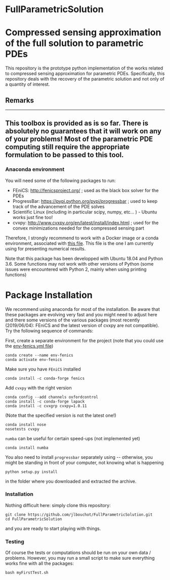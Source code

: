 # FullParametricSolution
Compressed sensing approximation of the full solution to parametric PDEs
========================================================================

This repository is the prototype python implementation of the works related to compressed sensing approximation for parametric PDEs. 
Specifically, this repository deals with the recovery of the parametric solution and not only of a quantity of interest. 

## Remarks

-----------------------------------
This toolbox is provided as is so far. There is absolutely no guarantees that it will work on any of your problems!
Most of the parametric PDE computing still require the appropriate formulation to be passed to this tool. 
-----------------------------------

### Anaconda environment
You will need some of the following packages to run: 
* FEniCS: http://fenicsproject.org/ ; used as the black box solver for the PDEs
* ProgressBar: https://pypi.python.org/pypi/progressbar ; used to keep track of the advancement of the PDE solves
* Scientific Linux (including in particular scipy, numpy, etc... ) - Ubuntu works just fine too!
* cvxpy: http://www.cvxpy.org/en/latest/install/index.html ; used for the convex minimizations needed for the compressed sensing part

Therefore, I strongly recommend to work with a Docker image or a conda environment, associated with [this file](env-fenics.yml). 
This file is the one I am currently using for presenting numerical results.

Note that this package has been developped with Ubuntu 18.04 and Python 3.6. 
Some functions may not work with other versions of Python (some issues were encountered with Python 2, mainly when using printing functions)

Package Installation
====================

We recommend using anaconda for most of the installation. 
Be aware that these packages are evolving very fast and you might need to adjust here and there some versions of the various packages (most recently (2019/06/04): FEniCS and the latest version of cvxpy are not compatible). 
Try the following sequence of commands: 

First, create a separate environment for the project (note that you could use the [env-fenics.yml file](env-fenics.yml))
```
conda create --name env-fenics 
conda activate env-fenics
```

Make sure you have `FEniCS` installed
```
conda install -c conda-forge fenics
```

Add `cvxpy` with the right version
```
conda config --add channels oxfordcontrol
conda install -c conda-forge lapack
conda install -c cvxgrp cvxpy=1.0.11
```

(Note that the specified version is not the latest one!)
```
conda install nose
nosetests cvxpy
```

`numba` can be useful for certain speed-ups (not implemented yet)
```
conda install numba
```

You also need to install ```progressbar``` separately using -- otherwise, you might be standing in front of your computer, not knowing what is happening
```
python setup.py install 
```
in the folder where you downloaded and extracted the archive. 






### Installation
Nothing difficult here: simply clone this repository: 
```
git clone https://github.com/jlbouchot/FullParametricSolution.git 
cd FullParametricSolution
```
and you are ready to start playing with things. 

### Testing
Of course the tests or computations should be run on your own data / problems. 
However, you may run a small script to make sure everything works fine with all the packages: 
```
bash myFirstTest.sh
```

